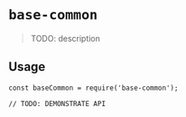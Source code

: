 # `base-common`

> TODO: description

## Usage

```
const baseCommon = require('base-common');

// TODO: DEMONSTRATE API
```
